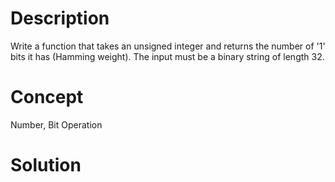 # Description
Write a function that takes an unsigned integer and returns the number of '1' bits it has (Hamming weight). The input must be a binary string of length 32.

# Concept
Number, Bit Operation
# Solution

```

```
